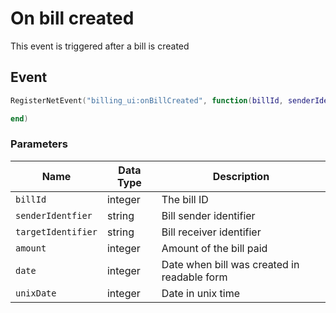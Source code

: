 # On bill created

This event is triggered after a bill is created

## Event

```lua
RegisterNetEvent("billing_ui:onBillCreated", function(billId, senderIdentfier, targetIdentifier, amount, date, unixDate)

end)
```

### Parameters

| Name               | Data Type | Description                                 |
| ------------------ | --------- | ------------------------------------------- |
| `billId`           | integer   | The bill ID                                 |
| `senderIdentfier`  | string    | Bill sender identifier                      |
| `targetIdentifier` | string    | Bill receiver identifier                    |
| `amount`           | integer   | Amount of the bill paid                     |
| `date`             | integer   | Date when bill was created in readable form |
| `unixDate`         | integer   | Date in unix time                           |
